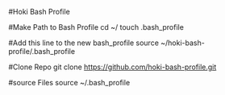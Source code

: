#Hoki Bash Profile

#Make Path to Bash Profile
cd ~/
touch .bash_profile

#Add this line to the new bash_profile
source ~/hoki-bash-profile/.bash_profile

#Clone Repo
git clone https://github.com/hoki-bash-profile.git

#source Files
source ~/.bash_profile
